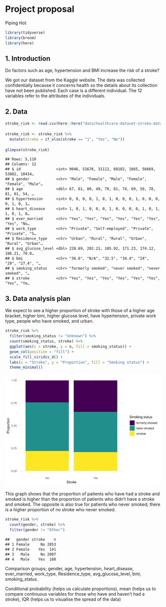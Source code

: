 Project proposal
================
Piping Hot

``` r
library(tidyverse)
library(broom)
library(here)
```

## 1. Introduction

Do factors such as age, hypertension and BMI increase the risk of a
stroke?

We got our dataset from the Kaggle website. The data was collected
confidentially because it concerns health so the details about its
collection have not been published. Each case is a different individual.
The 12 variables refer to the attributes of the individuals.

## 2. Data

``` r
stroke_risk <- read.csv(here::here("data/healthcare-dataset-stroke-data.csv"))

stroke_risk <- stroke_risk %>%
  mutate(stroke = if_else(stroke == "1", "Yes", "No"))

glimpse(stroke_risk)
```

    ## Rows: 5,110
    ## Columns: 12
    ## $ id                <int> 9046, 51676, 31112, 60182, 1665, 56669, 53882, 10434…
    ## $ gender            <chr> "Male", "Female", "Male", "Female", "Female", "Male"…
    ## $ age               <dbl> 67, 61, 80, 49, 79, 81, 74, 69, 59, 78, 81, 61, 54, …
    ## $ hypertension      <int> 0, 0, 0, 0, 1, 0, 1, 0, 0, 0, 1, 0, 0, 0, 0, 1, 0, 1…
    ## $ heart_disease     <int> 1, 0, 1, 0, 0, 0, 1, 0, 0, 0, 0, 1, 0, 1, 1, 0, 1, 0…
    ## $ ever_married      <chr> "Yes", "Yes", "Yes", "Yes", "Yes", "Yes", "Yes", "No…
    ## $ work_type         <chr> "Private", "Self-employed", "Private", "Private", "S…
    ## $ Residence_type    <chr> "Urban", "Rural", "Rural", "Urban", "Rural", "Urban"…
    ## $ avg_glucose_level <dbl> 228.69, 202.21, 105.92, 171.23, 174.12, 186.21, 70.0…
    ## $ bmi               <chr> "36.6", "N/A", "32.5", "34.4", "24", "29", "27.4", "…
    ## $ smoking_status    <chr> "formerly smoked", "never smoked", "never smoked", "…
    ## $ stroke            <chr> "Yes", "Yes", "Yes", "Yes", "Yes", "Yes", "Yes", "Ye…

## 3. Data analysis plan

We expect to see a higher proportion of stroke with those of a higher
age bracket, higher bmi, higher glucose level, have hypertension,
private work type, people who have smoked, and urban.

``` r
stroke_risk %>%
  filter(smoking_status != "Unknown") %>%
  count(smoking_status, stroke) %>%
  ggplot(aes(x = stroke, y = n, fill = smoking_status)) +
  geom_col(position = "fill") +
  scale_fill_viridis_d() +
  labs(x = "Stroke", y = "Proportion", fill = "Smoking status") +
  theme_minimal()
```

![](proposal_files/figure-gfm/unnamed-chunk-2-1.png)<!-- -->

This graph shows that the proportion of patients who have had a stroke
and smoked is higher than the proportion of patients who didn’t have a
stroke and smoked. The opposite is also true for patients who never
smoked; there is a higher proportion of no stroke who never smoked.

``` r
stroke_risk %>%
  count(gender, stroke) %>%
  filter(gender != "Other")
```

    ##   gender stroke    n
    ## 1 Female     No 2853
    ## 2 Female    Yes  141
    ## 3   Male     No 2007
    ## 4   Male    Yes  108

Comparison groups; gender, age, hypertension, heart\_disease,
ever\_married, work\_type, Residence\_type, avg\_glucose\_level, bmi,
smoking\_status.

Conditional probability (helps us calculate proportions), mean (helps us
to compare continuous variables for those who have and haven’t had a
stroke), IQR (helps us to visualise the spread of the data)
